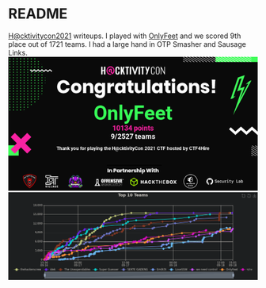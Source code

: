 # README

[H@cktivitycon2021](https://ctftime.org/event/1444) writeups. I played with [OnlyFeet](https://ctftime.org/team/144644) and we scored 9th place out of 1721 teams. I had a large hand in OTP Smasher and Sausage Links.
![Thanks](h@cktivitycon-cert.png)
![Scoreboard](scoreboard.png)
